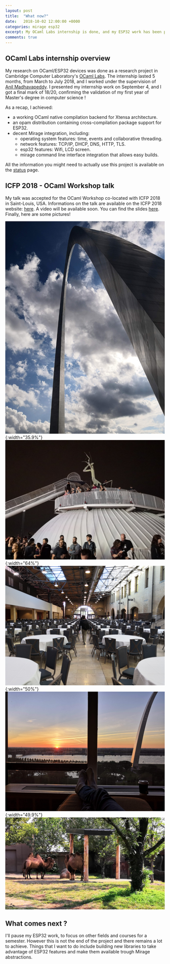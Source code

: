 ```yaml
---
layout: post
title:  "What now?"
date:   2018-10-02 12:00:00 +0000
categories: mirage esp32
excerpt: My OCaml Labs internship is done, and my ESP32 work has been presented at ICFP 2018's OCaml Workshop. So what's next ?
comments: true
---
```

## OCaml Labs internship overview

My research on OCaml/ESP32 devices was done as a research project in Cambridge Computer Laboratory's [OCaml Labs](http://ocamllabs.io/). The internship lasted 5 months, from March to July 2018, and I worked under the supervision of [Anil Madhavapeddy](http://anil.recoil.org/). I presented my internship work on September 4, and I got a final mark of 18/20, confirming the validation of my first year of Master's degree in computer science !

As a recap, I achieved:
- a working OCaml native compilation backend for Xtensa architecture.
- an opam distribution containing cross-compilation package support for ESP32.
- decent Mirage integration, including:
    * operating system features: time, events and collaborative threading.
    * network features: TCP/IP, DHCP, DNS, HTTP, TLS.
    * esp32 features: Wifi, LCD screen.
    * mirage command line interface integration that allows easy builds.

All the information you might need to actually use this project is available on the [status](https://www.lortex.org/status/2018/10/02/status.html) page.

## ICFP 2018 - OCaml Workshop talk

My talk was accepted for the OCaml Workshop co-located with ICFP 2018 in Saint-Louis, USA. Informations on the talk are available on the ICFP 2018 website: [here](https://icfp18.sigplan.org/event/ocaml-2018-papers-ocaml-on-the-esp32-chip-well-typed-lightbulbs-await).
A video will be available soon. You can find the slides [here](/assets/ESP32_talk.pdf). Finally, here are some pictures!

![ICFP1](/assets/icfp1.jpg){:width="35.9%"}
![ICFP2](/assets/icfp2.jpg){:width="64%"}
![ICFP3](/assets/icfp3.jpg){:width="50%"}
![ICFP4](/assets/icfp4.jpg){:width="49.9%"}
![ICFP5](/assets/icfp5.jpg)

## What comes next ?

I'll pause my ESP32 work, to focus on other fields and courses for a semester. However this is not the end of the project and there remains a lot to achieve. Things that I want to do include building new libraries to take advantage of ESP32 features and make them available trough Mirage abstractions.
